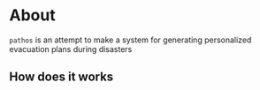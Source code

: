 # About

`pathos` is an attempt to make a system for generating personalized evacuation plans during disasters

## How does it works


